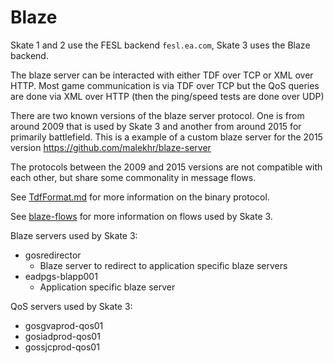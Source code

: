 # Blaze

Skate 1 and 2 use the FESL backend `fesl.ea.com`,  Skate 3 uses the Blaze backend.

The blaze server can be interacted with either TDF over TCP or XML over HTTP.
Most game communication is via TDF over TCP but the QoS queries are done via XML over HTTP (then the ping/speed tests are done over UDP)

There are two known versions of the blaze server protocol. One is from around 2009 that is used by Skate 3 and another from around 2015 for primarily battlefield. This is a example of a custom blaze server for the 2015 version https://github.com/malekhr/blaze-server

The protocols between the 2009 and 2015 versions are not compatible with each other, but share some commonality in message flows.

See [TdfFormat.md](TdfFormat.md) for more information on the binary protocol.

See [blaze-flows](blaze-flows) for more information on flows used by Skate 3.

Blaze servers used by Skate 3:

* gosredirector
  * Blaze server to redirect to application specific blaze servers
* eadpgs-blapp001
  * Application specific blaze server

QoS servers used by Skate 3:

* gosgvaprod-qos01
* gosiadprod-qos01
* gossjcprod-qos01